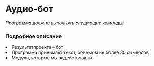 # Аудио-бот
_Программа должна выполнять следующие команды:_

### Подробное описание
<li> Результатпроекта – бот
<li>Программа принимает текст, объёмом не более 30 символов
<li>Модули, которые мы задействовали

